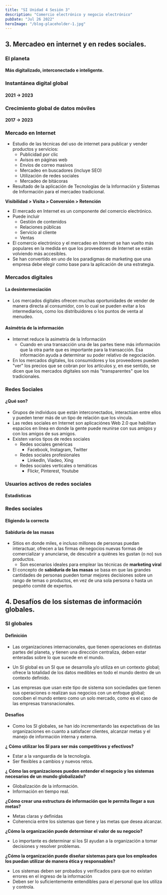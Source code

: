 ```yaml
---
title: "SI Unidad 4 Sesión 3"
description: "Comercio electrónico y negocio electrónico"
pubDate: "Jul 26 2022"
heroImage: "/blog-placeholder-1.jpg"
---
```


## 3. Mercadeo en internet y en redes sociales.

### El planeta

#### Más digitalizado, interconectado e inteligente.

### Instantánea digital global

#### 2021 -> 2023

### Crecimiento global de datos móviles

#### 2017 -> 2023

### Mercado en Internet

- Estudio de las técnicas del uso de internet para publicar y vender productos y servicios:
  - Publicidad por clic
  - Avisos en páginas web
  - Envíos de correo masivos
  - Mercadeo en buscadores (incluye SEO)
  - Utilización de redes sociales
  - Mercadeo de bitácoras
- Resultado de la aplicación de Tecnologías de la Información y Sistemas de Información para el mercadeo tradicional.

**Visibilidad > Visita > Conversión > Retención**

- El mercado en Internet es un componente del comercio electrónico.
- Puede incluir
  - Gestión de contenidos
  - Relaciones públicas
  - Servicio al cliente
  - Ventas
- El comercio electrónico y el mercadeo en Internet se han vuelto más populares en la medida en que los proveedores de Internet se están volviendo más accesibles.
- Se han convertido en uno de los paradigmas de marketing que una empresa debe elegir como base para la aplicación de una estrategia.

### Mercados digitales

#### La desintermeciación

- Los mercados digitales ofrecen muchas oportunidades de vender de manera directa al consumidor, con lo cual se pueden evitar a los intermediarios, como los distribuidores o los puntos de venta al menudeo.

#### Asimétria de la información

- Internet reduce la asimetría de la Información
  - Cuando en una transacción una de las partes tiene más información que la otra parte que es importante para la transacción. Esa información ayuda a determinar su poder relativo de negociación.
- En los mercados digitales, los consumidores y los proveedores pueden "ver" los precios que se cobran por los artículos y, en ese sentido, se dicen que los mercados digitales son más "transparentes" que los tradicionales.

### Redes Sociales

#### ¿Qué son?

- Grupos de individuos que están interconectados, interactúan entre ellos y pueden tener más de un tipo de relación que los vincula.
- Las redes sociales en Internet son aplicaciónes Web 2.0 que habilitan espacios en línea en donde la gente puede reunirse con sus amigos y con los amigos de sus amigos.
- Existen varios tipos de redes sociales
  - Redes sociales genéricas
    - Facebook, Instagram, Twitter
  - Redes sociales profesionales
    - LinkedIn, Viadeo, Xing
  - Redes sociales verticales o temáticas
    - Flickr, Pinterest, Youtube

### Usuarios activos de redes sociales

#### Estadísticas

### Redes sociales

#### Eligiendo la correcta

#### Sabiduría de las masas

- Sitios en donde miles, e incluso millones de personas puedan interactuar, ofrecen a las firmas de negocios nuevas formas de comercializar y anunciarse, de descubrir a quiénes les gustan (o no) sus productos.
  - Son escenarios ideales para emplear las técnicas de **marketing viral**
- El concepto de **sabiduría de las masas** se basa en que las grandes cantidades de personas pueden tomar mejores decisiones sobre un rango de temas o productos, en vez de una sola persona o hasta un pequéño comité de expertos.

## 4. Desafíos de los sistemas de información globales.

### SI globales

#### Definición

- Las organizaciones internacionales, que tienen operaciones en distintas partes del planeta, y tienen una dirección centraliza, deben estar enteradas sobre lo que sucede en el mundo.

- Un SI global es un SI que se desarrolla y/o utiliza en un contexto global; ofrece la totalidad de los datos medibles en todo el mundo dentro de un contexto definido.

- Las empresas que usan este tipo de sistema son sociedades que tienen sus operaciones o realizan sus negocios con un enfoque global; conciben el mundo entero como un solo mercado, como es el caso de las empresas transnacionales.

#### Desafíos

- Como los SI globales, se han ido incrementando las expectativas de las organizaciones en cuanto a satisfacer clientes, alcanzar metas y el manejo de información interna y externa.

**¿ Cómo utilizar los SI para ser más competitivos y efectivos?**

- Estar a la vanguardia de la tecnología.
- Ser flexibles a cambios y nuevos retos.

**¿ Cómo las organizaciones pueden entender el negocio y los sistemas necesarios de un mundo globalizado?**

- Globalización de la información.
- Información en tiempo real.

**¿Cómo crear una estructura de información que le permita llegar a sus metas?**

- Metas claras y definidas
- Coherencia entre los sistemas que tiene y las metas que desea alcanzar.

**¿Cómo la organización puede determinar el valor de su negocio?**

- Lo importante es determinar si los SI ayudan a la organización a tomar decisiones y resolver problemas.

**¿Cómo la organización puede diseñar sistemas para que los empleados los puedan utilizar de manera ética y responsables?**

- Los sistemas deben ser probados y verificados para que no existan errores en el ingreso de la información
- Deben ser lo suficientemente entendibles para el personal que los utiliza y controla.
